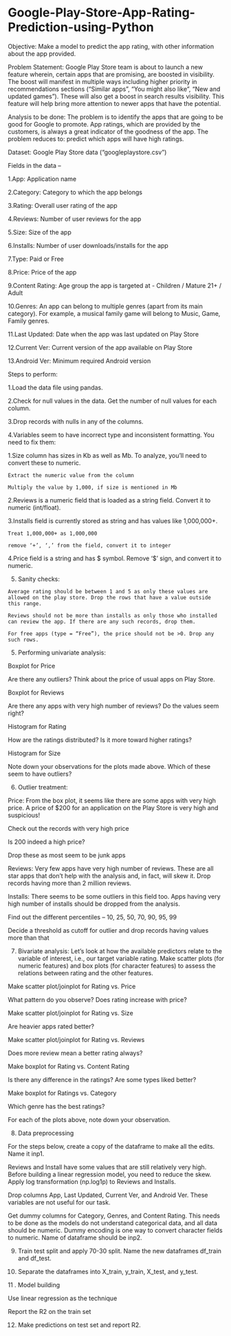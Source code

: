 # Google-Play-Store-App-Rating-Prediction-using-Python
Objective: Make a model to predict the app rating, with other information about the app provided.

Problem Statement: 
Google Play Store team is about to launch a new feature wherein, certain apps that are promising, are boosted in visibility. The boost will manifest in multiple ways including higher priority in recommendations sections (“Similar apps”, “You might also like”, “New and updated games”). These will also get a boost in search results visibility.  This feature will help bring more attention to newer apps that have the potential.

Analysis to be done: 
The problem is to identify the apps that are going to be good for Google to promote. App ratings, which are provided by the customers, is always a great indicator of the goodness of the app. The problem reduces to: predict which apps will have high ratings.

Dataset: Google Play Store data (“googleplaystore.csv”)

Fields in the data –

1.App: Application name

2.Category: Category to which the app belongs

3.Rating: Overall user rating of the app

4.Reviews: Number of user reviews for the app

5.Size: Size of the app

6.Installs: Number of user downloads/installs for the app

7.Type: Paid or Free

8.Price: Price of the app

9.Content Rating: Age group the app is targeted at - Children / Mature 21+ / Adult

10.Genres: An app can belong to multiple genres (apart from its main category). For example, a musical family game will belong to Music, Game, Family genres.

11.Last Updated: Date when the app was last updated on Play Store

12.Current Ver: Current version of the app available on Play Store

13.Android Ver: Minimum required Android version

Steps to perform:

1.Load the data file using pandas. 

2.Check for null values in the data. Get the number of null values for each column.

3.Drop records with nulls in any of the columns. 

4.Variables seem to have incorrect type and inconsistent formatting. You need to fix them: 

   1.Size column has sizes in Kb as well as Mb. To analyze, you’ll need to convert these to numeric.

    Extract the numeric value from the column

    Multiply the value by 1,000, if size is mentioned in Mb

  2.Reviews is a numeric field that is loaded as a string field. Convert it to numeric (int/float).

  3.Installs field is currently stored as string and has values like 1,000,000+. 

    Treat 1,000,000+ as 1,000,000

    remove ‘+’, ‘,’ from the field, convert it to integer

  4.Price field is a string and has $ symbol. Remove ‘$’ sign, and convert it to numeric.

  5. Sanity checks:

    Average rating should be between 1 and 5 as only these values are allowed on the play store. Drop the rows that have a value outside this range.

    Reviews should not be more than installs as only those who installed can review the app. If there are any such records, drop them.
  
    For free apps (type = “Free”), the price should not be >0. Drop any such rows.

5. Performing univariate analysis: 

  Boxplot for Price

  Are there any outliers? Think about the price of usual apps on Play Store.

  Boxplot for Reviews

  Are there any apps with very high number of reviews? Do the values seem right?

  Histogram for Rating

  How are the ratings distributed? Is it more toward higher ratings?

  Histogram for Size

  Note down your observations for the plots made above. Which of these seem to have outliers?

6. Outlier treatment: 

  Price: From the box plot, it seems like there are some apps with very high price. A price of $200 for an application on the Play Store is very high and suspicious!

  Check out the records with very high price

  Is 200 indeed a high price?

  Drop these as most seem to be junk apps

  Reviews: Very few apps have very high number of reviews. These are all star apps that don’t help with the analysis and, in fact, will skew it. Drop records having more than 2 million reviews.

  Installs:  There seems to be some outliers in this field too. Apps having very high number of installs should be dropped from the analysis.

  Find out the different percentiles – 10, 25, 50, 70, 90, 95, 99

  Decide a threshold as cutoff for outlier and drop records having values more than that

7. Bivariate analysis: Let’s look at how the available predictors relate to the variable of interest, i.e., our target variable rating. Make scatter plots (for numeric features) and box plots (for character features) to assess the relations between rating and the other features.

  Make scatter plot/joinplot for Rating vs. Price

  What pattern do you observe? Does rating increase with price?

  Make scatter plot/joinplot for Rating vs. Size

  Are heavier apps rated better?

  Make scatter plot/joinplot for Rating vs. Reviews

  Does more review mean a better rating always?

  Make boxplot for Rating vs. Content Rating

  Is there any difference in the ratings? Are some types liked better?

  Make boxplot for Ratings vs. Category

  Which genre has the best ratings?

  For each of the plots above, note down your observation.

8. Data preprocessing

  For the steps below, create a copy of the dataframe to make all the edits. Name it inp1.

  Reviews and Install have some values that are still relatively very high. Before building a linear regression model, you need to reduce the skew. Apply log transformation (np.log1p) to Reviews and Installs.

  Drop columns App, Last Updated, Current Ver, and Android Ver. These variables are not useful for our task.

  Get dummy columns for Category, Genres, and Content Rating. This needs to be done as the models do not understand categorical data, and all data should be numeric. Dummy encoding is one way to convert character fields to numeric. Name of dataframe should be inp2.

9. Train test split  and apply 70-30 split. Name the new dataframes df_train and df_test.

10. Separate the dataframes into X_train, y_train, X_test, and y_test.

11 . Model building

  Use linear regression as the technique

  Report the R2 on the train set

12. Make predictions on test set and report R2.
